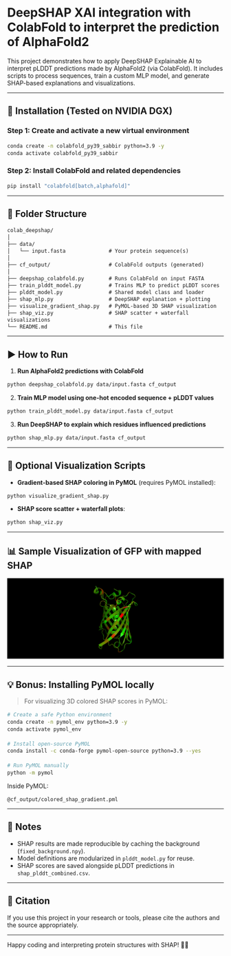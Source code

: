 # DeepSHAP XAI integration with ColabFold to interpret the prediction of AlphaFold2

This project demonstrates how to apply DeepSHAP Explainable AI to interpret pLDDT predictions made by AlphaFold2 (via ColabFold). It includes scripts to process sequences, train a custom MLP model, and generate SHAP-based explanations and visualizations.

---

## 🔧 Installation (Tested on NVIDIA DGX)

### Step 1: Create and activate a new virtual environment

```bash
conda create -n colabfold_py39_sabbir python=3.9 -y
conda activate colabfold_py39_sabbir
```

### Step 2: Install ColabFold and related dependencies

```bash
pip install "colabfold[batch,alphafold]"
```

---

## 📁 Folder Structure

```
colab_deepshap/
│
├── data/
│   └── input.fasta              # Your protein sequence(s)
│
├── cf_output/                   # ColabFold outputs (generated)
│
├── deepshap_colabfold.py        # Runs ColabFold on input FASTA
├── train_plddt_model.py         # Trains MLP to predict pLDDT scores
├── plddt_model.py               # Shared model class and loader
├── shap_mlp.py                  # DeepSHAP explanation + plotting
├── visualize_gradient_shap.py   # PyMOL-based 3D SHAP visualization
├── shap_viz.py                  # SHAP scatter + waterfall visualizations
└── README.md                    # This file
```

---

## ▶️ How to Run

1. **Run AlphaFold2 predictions with ColabFold**

```bash
python deepshap_colabfold.py data/input.fasta cf_output
```

2. **Train MLP model using one-hot encoded sequence + pLDDT values**

```bash
python train_plddt_model.py data/input.fasta cf_output
```

3. **Run DeepSHAP to explain which residues influenced predictions**

```bash
python shap_mlp.py data/input.fasta cf_output
```

---

## 🧪 Optional Visualization Scripts

- **Gradient-based SHAP coloring in PyMOL** (requires PyMOL installed):

```bash
python visualize_gradient_shap.py
```

- **SHAP score scatter + waterfall plots**:

```bash
python shap_viz.py
```

---

## 📊 Sample Visualization of GFP with mapped SHAP

![Sample Visualization](assets/gfp_shap_mapped.png)

---

## 💡 Bonus: Installing PyMOL locally

> For visualizing 3D colored SHAP scores in PyMOL:

```bash
# Create a safe Python environment
conda create -n pymol_env python=3.9 -y
conda activate pymol_env

# Install open-source PyMOL
conda install -c conda-forge pymol-open-source python=3.9 --yes

# Run PyMOL manually
python -m pymol
```

Inside PyMOL:

```text
@cf_output/colored_shap_gradient.pml
```

---

## 🧠 Notes

- SHAP results are made reproducible by caching the background (`fixed_background.npy`).
- Model definitions are modularized in `plddt_model.py` for reuse.
- SHAP scores are saved alongside pLDDT predictions in `shap_plddt_combined.csv`.

---

## 📌 Citation

If you use this project in your research or tools, please cite the authors and the source appropriately.

---

Happy coding and interpreting protein structures with SHAP! 🎉🧬
